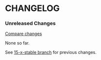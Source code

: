 # CHANGELOG

### Unreleased Changes

[Compare changes](https://github.com/codevise/pageflow/compare/15-x-stable...master)

None so far.

See
[15-x-stable branch](https://github.com/codevise/pageflow/blob/15-x-stable/CHANGELOG.md)
for previous changes.
